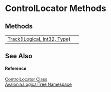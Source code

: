 # ControlLocator Methods




## Methods
<table>
<tr>
<td><a href="M_Avalonia_LogicalTree_ControlLocator_Track">Track(ILogical, Int32, Type)</a></td>
<td> </td>
</tr>
</table>

## See Also


#### Reference
<a href="T_Avalonia_LogicalTree_ControlLocator">ControlLocator Class</a>  
<a href="N_Avalonia_LogicalTree">Avalonia.LogicalTree Namespace</a>  
